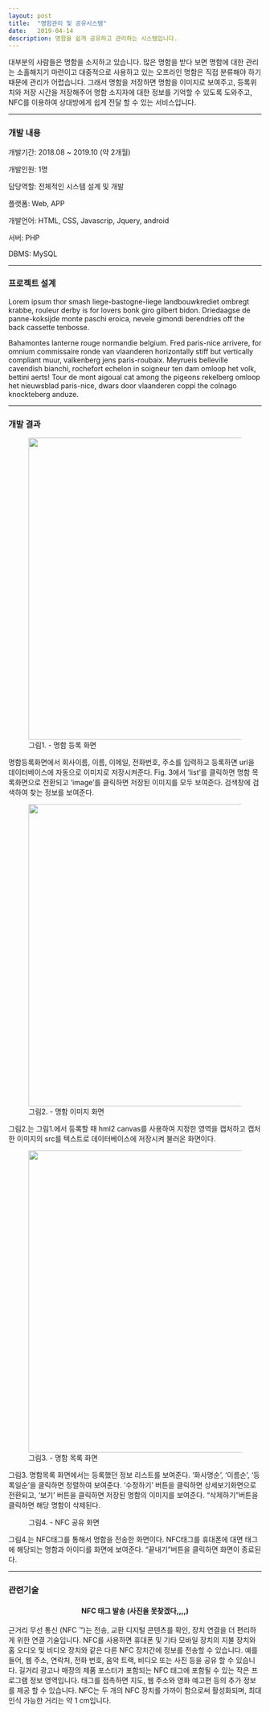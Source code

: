 ```yaml
---
layout: post
title:  "명함관리 및 공유시스템"
date:   2019-04-14
description: 명함을 쉽게 공유하고 관리하는 시스템입니다.
---
```


대부분의 사람들은 명함을 소지하고 있습니다. 많은 명함을 받다 보면 명함에 대한 관리는 소홀해지기 마련이고 대중적으로 사용하고 있는 오프라인 명함은 직접 분류해야 하기 때문에 관리가 어렵습니다. 그래서 명함을 저장하면 명함을 이미지로 보여주고, 등록위치와 저장 시간을 저장해주어 명함 소지자에 대한 정보를 기억할 수 있도록 도와주고, NFC를 이용하여 상대방에게 쉽게 전달 할 수 있는 서비스입니다.
<hr>


<h3>개발 내용</h3>
<p>개발기간: 2018.08 ~ 2019.10 (약 2개월)</p>
<p>개발인원: 1명</p>
<p>담당역할: 전체적인 시스템 설계 및 개발</p>
<p>플랫폼: Web, APP</p>
<p>개발언어: HTML, CSS, Javascrip, Jquery, android</p>
<p>서버: PHP</p>
<p>DBMS: MySQL</p>

<hr style="color:blue">

<h3>프로젝트 설계</h3>

<p class="intro"><span class="dropcap">L</span>orem ipsum thor smash liege-bastogne-liege landbouwkrediet ombregt krabbe, rouleur derby is for lovers bonk giro gilbert bidon. Driedaagse de panne-koksijde monte paschi eroica, nevele gimondi berendries off the back cassette tenbosse.</p>

Bahamontes lanterne rouge normandie belgium. Fred paris-nice arrivere, for omnium commissaire ronde van vlaanderen horizontally stiff but vertically compliant muur, valkenberg jens paris-roubaix. Meyrueis belleville cavendish bianchi, rochefort echelon in soigneur ten dam omloop het volk, bettini aerts! Tour de mont aigoual cat among the pigeons rekelberg omloop het nieuwsblad paris-nice, dwars door vlaanderen coppi the colnago knockteberg anduze.
<hr>

<h3>개발 결과</h3>
<figure>
	<img src="{{ '/assets/img/cardresi.png'}}" alt="" style="width:600px; height:auto;">
	<figcaption>그림1. - 명함 등록 화면</figcaption>
</figure>
명함등록화면에서 회사이름, 이름, 이메일, 전화번호, 주소를 입력하고 등록하면 url을 데이터베이스에 자동으로 이미지로 저장시켜준다. Fig. 3에서 ‘list’를 클릭하면 명함 목록화면으로 전환되고 ‘image’를 클릭하면 저장된 이미지를 모두 보여준다. 검색창에 검색하여 찾는 정보를 보여준다.

<figure>
	<img src="{{ '/assets/img/cardimg.png'}}" alt="" style="width:600px; height:auto;">
	<figcaption>그림2. - 명함 이미지 화면</figcaption>
</figure>
그림2.는 그림1.에서 등록할 때 hml2 canvas를 사용하여 지정한 영역을 캡처하고 캡처한 이미지의 src를 텍스트로 데이터베이스에 저장시켜 불러온 화면이다.
<figure>
	<img src="{{ '/assets/img/cardlist.png'}}" alt="" style="width:600px; height:auto;">
	<figcaption>그림3. - 명함 목록 화면</figcaption>
</figure>
그림3. 명함목록 화면에서는 등록했던 정보 리스트를 보여준다. ‘화사명순’, ‘이름순’, ‘등록일순’을 클릭하면 정렬하여 보여준다. ‘수정하기’ 버튼을 클릭하면 상세보기화면으로 전환되고, ‘보기’ 버튼을 클릭하면 저장된 명함의 이미지를 보여준다. “삭제하기”버튼을 클릭하면 해당 명함이 삭제된다.
<figure>
	<img src="{{ '/assets/img/nfc.png'}}" alt="">
	<figcaption>그림4. - NFC 공유 화면</figcaption>
</figure>
그림4.는 NFC태그를 통해서 명함을 전송한 화면이다. NFC태그를 휴대폰에 대면 태그에 해당되는 명함과 아이디를 화면에 보여준다. “끝내기”버튼을 클릭하면 화면이 종료된다.
<hr>

<h3>관련기술</h3>
<h4 style="text-align:center">NFC 태그 발송 (사진을 못찾겠다,,,,)</h4>

근거리 무선 통신 (NFC ™)는 전송, 교환 디지털 콘텐츠를 확인, 장치 연결을 더 편리하게 위한 연결 기술입니다.
NFC를 사용하면 휴대폰 및 기타 모바일 장치의 지불 장치와 홈 오디오 및 비디오 장치와 같은 다른 NFC 장치간에 정보를 전송할 수 있습니다.
예를 들어, 웹 주소, 연락처, 전화 번호, 음악 트랙, 비디오 또는 사진 등을 공유 할 수 있습니다.
길거리 광고나 매장의 제품 포스터가 포함되는 NFC 태그에 포함될 수 있는 작은 프로그램 정보 영역입니다.
태그를 접촉하면 지도, 웹 주소와 영화 예고편 등의 추가 정보를 제공 할 수 있습니다.
NFC는 두 개의 NFC 장치를 가까이 함으로써 활성화되며, 최대 인식 가능한 거리는 약 1 cm입니다.

